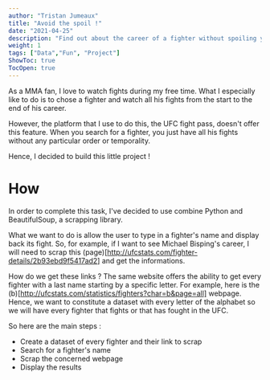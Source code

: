 ```yaml
---
author: "Tristan Jumeaux"
title: "Avoid the spoil !"
date: "2021-04-25"
description: "Find out about the career of a fighter without spoiling yourself the results !"
weight: 1
tags: ["Data","Fun", "Project"]
ShowToc: true
TocOpen: true
---
```


As a MMA fan, I love to watch fights during my free time.
What I especially like to do is to chose a fighter and watch all his fights from the start to the end of his career.

However, the platform that I use to do this, the UFC fight pass, doesn't offer this feature. When you search for a fighter, you just have all his fights without any particular order or temporality.

Hence, I decided to build this little project !

# How

In order to complete this task, I've decided to use combine Python and BeautifulSoup, a scrapping library.

What we want to do is allow the user to type in a fighter's name and display back its fight.
So, for example, if I want to see Michael Bisping's career, I will need to scrap this (page)[http://ufcstats.com/fighter-details/2b93ebd9f5417ad2] and get the informations.

How do we get these links ? The same website offers the ability to get every fighter with a last name starting by a specific letter. For example, here is the (b)[http://ufcstats.com/statistics/fighters?char=b&page=all] webpage.
Hence, we want to constitute a dataset with every letter of the alphabet so we will have every fighter that fights or that has fought in the UFC.

So here are the main steps : 

* Create a dataset of every fighter and their link to scrap
* Search for a fighter's name
* Scrap the concerned webpage
* Display the results

# 